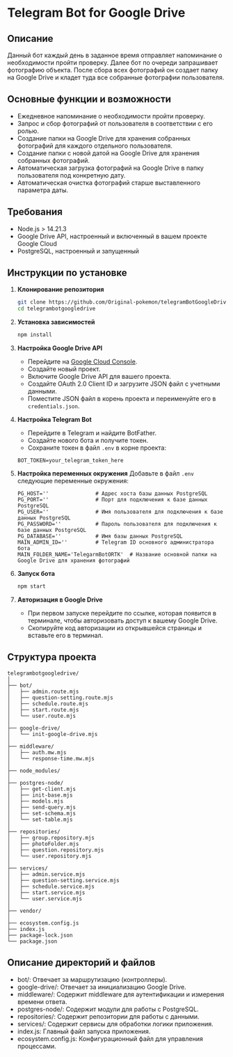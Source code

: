 # Telegram Bot for Google Drive

## Описание

Данный бот каждый день в заданное время отправляет напоминание о необходимости пройти проверку. Далее бот по очереди запрашивает фотографию объекта. После сбора всех фотографий он создает папку на Google Drive и кладет туда все собранные фотографии пользователя.

## Основные функции и возможности

- Ежедневное напоминание о необходимости пройти проверку.
- Запрос и сбор фотографий от пользователя в соответствии с его ролью.
- Создание папки на Google Drive для хранения собранных фотографий для каждого отдельного пользователя.
- Создание папки с новой датой на Google Drive для хранения собранных фотографий.
- Автоматическая загрузка фотографий на Google Drive в папку пользователя под конкретную дату.
- Автоматическая очистка фотографий старше выставленного параметра даты.

## Требования

- Node.js > 14.21.3
- Google Drive API, настроенный и включенный в вашем проекте Google Cloud
- PostgreSQL, настроенный и запущенный

## Инструкции по установке

1. **Клонирование репозитория**
    ```sh
    git clone https://github.com/Original-pokemon/telegramBotGoogleDrive.git
    cd telegrambotgoogledrive
    ```

2. **Установка зависимостей**
    ```sh
    npm install
    ```

3. **Настройка Google Drive API**
    - Перейдите на [Google Cloud Console](https://console.cloud.google.com/).
    - Создайте новый проект.
    - Включите Google Drive API для вашего проекта.
    - Создайте OAuth 2.0 Client ID и загрузите JSON файл с учетными данными.
    - Поместите JSON файл в корень проекта и переименуйте его в `credentials.json`.

4. **Настройка Telegram Bot**
    - Перейдите в Telegram и найдите BotFather.
    - Создайте нового бота и получите токен.
    - Сохраните токен в файл `.env` в корне проекта:
    ```env
    BOT_TOKEN=your_telegram_token_here
    ```

5. **Настройка переменных окружения**
    Добавьте в файл `.env` следующие переменные окружения:
    ```env
    PG_HOST=''               # Адрес хоста базы данных PostgreSQL
    PG_PORT=''               # Порт для подключения к базе данных PostgreSQL
    PG_USER=''               # Имя пользователя для подключения к базе данных PostgreSQL
    PG_PASSWORD=''           # Пароль пользователя для подключения к базе данных PostgreSQL
    PG_DATABASE=''           # Имя базы данных PostgreSQL
    MAIN_ADMIN_ID=''         # Telegram ID основного администратора бота
    MAIN_FOLDER_NAME='TelegarmBotORTK'  # Название основной папки на Google Drive для хранения фотографий
    ```

6. **Запуск бота**
    ```sh
    npm start
    ```

7. **Авторизация в Google Drive**
    - При первом запуске перейдите по ссылке, которая появится в терминале, чтобы авторизовать доступ к вашему Google Drive.
    - Скопируйте код авторизации из открывшейся страницы и вставьте его в терминал.

## Структура проекта

```plaintext
telegrambotgoogledrive/
│
├── bot/
│   ├── admin.route.mjs
│   ├── question-setting.route.mjs
│   ├── schedule.route.mjs
│   ├── start.route.mjs
│   └── user.route.mjs
│
├── google-drive/
│   └── init-google-drive.mjs
│
├── middleware/
│   ├── auth.mw.mjs
│   └── response-time.mw.mjs
│
├── node_modules/
│
├── postgres-node/
│   ├── get-client.mjs
│   ├── init-base.mjs
│   ├── models.mjs
│   ├── send-query.mjs
│   ├── set-schema.mjs
│   └── set-table.mjs
│
├── repositories/
│   ├── group.repository.mjs
│   ├── photoFolder.mjs
│   ├── question.repository.mjs
│   └── user.repository.mjs
│
├── services/
│   ├── admin.service.mjs
│   ├── question-setting.service.mjs
│   ├── schedule.service.mjs
│   ├── start.service.mjs
│   └── user.service.mjs
│
├── vendor/
│
├── ecosystem.config.js
├── index.js
├── package-lock.json
└── package.json
```

## Описание директорий и файлов

- bot/: Отвечает за маршрутизацию (контроллеры).
- google-drive/: Отвечает за инициализацию Google Drive.
- middleware/: Содержит middleware для аутентификации и измерения времени ответа.
- postgres-node/: Содержит модули для работы с PostgreSQL.
- repositories/: Содержит репозитории для работы с данными.
- services/: Содержит сервисы для обработки логики приложения.
- index.js: Главный файл запуска приложения.
- ecosystem.config.js: Конфигурационный файл для управления процессами.
